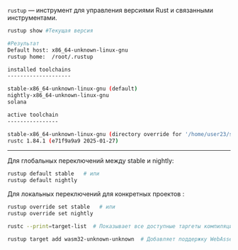 
`rustup` — инструмент для управления версиями Rust и связанными инструментами.

```bash
rustup show #Текущая версия
```

```bash
#Результат
Default host: x86_64-unknown-linux-gnu
rustup home:  /root/.rustup

installed toolchains
--------------------

stable-x86_64-unknown-linux-gnu (default)
nightly-x86_64-unknown-linux-gnu
solana

active toolchain
----------------

stable-x86_64-unknown-linux-gnu (directory override for '/home/user23/sol-transfer')
rustc 1.84.1 (e71f9a9a9 2025-01-27)
```
***
Для глобальных переключений между stable и nightly:
```bash
rustup default stable   # или
rustup default nightly
```
Для локальных переключений для конкретных проектов :
```bash
rustup override set stable   # или
rustup override set nightly
```

```bash
rustc --print=target-list  # Показывает все доступные таргеты компиляции

rustup target add wasm32-unknown-unknown  # Добавляет поддержку WebAssembly
```